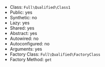 - Class: `Full\Qualified\Class1`
- Public: yes
- Synthetic: no
- Lazy: yes
- Shared: yes
- Abstract: yes
- Autowired: no
- Autoconfigured: no
- Arguments: yes
- Factory Class: `Full\Qualified\FactoryClass`
- Factory Method: `get`
